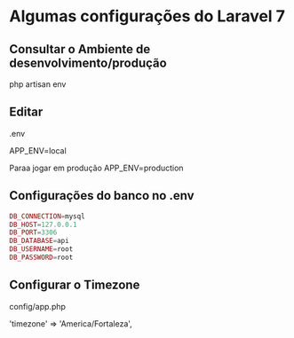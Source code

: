 # Algumas configurações do Laravel 7

## Consultar o Ambiente de desenvolvimento/produção
php artisan env

## Editar
.env

APP_ENV=local

Paraa jogar em produção
APP_ENV=production


## Configurações do banco no .env
```php
DB_CONNECTION=mysql
DB_HOST=127.0.0.1
DB_PORT=3306
DB_DATABASE=api
DB_USERNAME=root
DB_PASSWORD=root
```
## Configurar o Timezone

config/app.php

'timezone' => 'America/Fortaleza',


